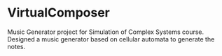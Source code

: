 # VirtualComposer
Music Generator project for Simulation of Complex Systems course. Designed a music generator based on cellular automata to generate the notes. 
